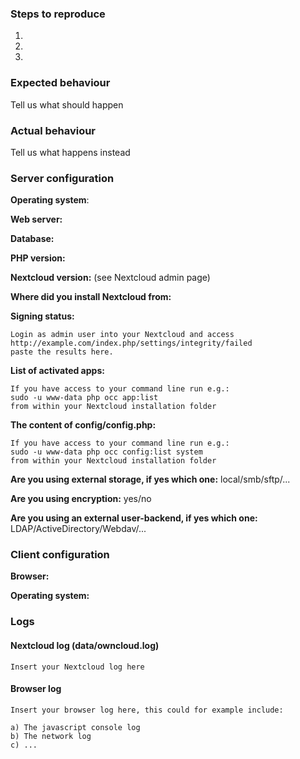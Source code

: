 <!--
Thanks for reporting issues back to Nextcloud! This is the issue tracker of the Nextcloud Files Automated Tagging App, if you have any support question please check out https://help.nextcloud.com/

This is the bug tracker for the Nextcloud Files Automated Tagging App. Find other components at https://github.com/nextcloud/core/blob/master/CONTRIBUTING.md#guidelines

To make it possible for us to help you please fill out below information carefully.
--> 
### Steps to reproduce
1.
2.
3.

### Expected behaviour
Tell us what should happen

### Actual behaviour
Tell us what happens instead

### Server configuration
**Operating system**:

**Web server:**

**Database:**

**PHP version:**

**Nextcloud version:** (see Nextcloud admin page)

**Where did you install Nextcloud from:**

**Signing status:**

```
Login as admin user into your Nextcloud and access 
http://example.com/index.php/settings/integrity/failed 
paste the results here.
```

**List of activated apps:**

```
If you have access to your command line run e.g.:
sudo -u www-data php occ app:list
from within your Nextcloud installation folder
```

**The content of config/config.php:**

```
If you have access to your command line run e.g.:
sudo -u www-data php occ config:list system
from within your Nextcloud installation folder
```

**Are you using external storage, if yes which one:** local/smb/sftp/...

**Are you using encryption:** yes/no

**Are you using an external user-backend, if yes which one:** LDAP/ActiveDirectory/Webdav/...

### Client configuration
**Browser:**

**Operating system:**

### Logs

#### Nextcloud log (data/owncloud.log)
```
Insert your Nextcloud log here
```

#### Browser log
```
Insert your browser log here, this could for example include:

a) The javascript console log
b) The network log 
c) ...
```
